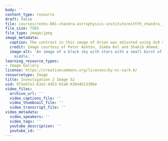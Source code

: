```yaml
---
body: ''
content_type: resource
draft: false
file: courses/reshs-001-chandra-astrophysics-institute/mithfh_chandra_inv2_orion1.jpg
file_size: 7585
file_type: image/jpeg
image_metadata:
  caption: The contrast in this image of Orion was adjusted using ds9 software.
  credit: Image courtesy of Peter Ashton, Simba Kol and Shakib Ahmed.
  image-alt: 'An image of a black sky with stars with a small burst of color in the
    middle. '
learning_resource_types:
- Image Gallery
license: https://creativecommons.org/licenses/by-nc-sa/4.0/
resourcetype: Image
title: Investigation 2 Image 52
uid: 972e6fe1-63a2-4453-92a8-63644b1330be
video_files:
  archive_url: ''
  video_captions_file: ''
  video_thumbnail_file: ''
  video_transcript_file: ''
video_metadata:
  video_speakers: ''
  video_tags: ''
  youtube_description: ''
  youtube_id: ''
---
```

